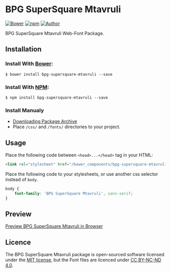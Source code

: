 # BPG SuperSquare Mtavruli

[![Bower](https://img.shields.io/bower/v/bpg-supersquare-mtavruli.svg)](http://bower.io/search/?q=bpg-supersquare-mtavruli)
[![npm](https://img.shields.io/npm/v/bpg-supersquare-mtavruli.svg)](https://www.npmjs.com/package/bpg-supersquare-mtavruli)
[![Author](https://img.shields.io/badge/Font_Author-Besarion_Gugushvili-blue.svg)](https://github.com/web-fonts/bpg-supersquare-mtavruli)

BPG SuperSquare Mtavruli Web-Font Package.

## Installation

### Install With [Bower](http://bower.io):

```
$ bower install bpg-supersquare-mtavruli --save
```

### Install With [NPM](https://www.npmjs.com):

```
$ npm install bpg-supersquare-mtavruli --save
```

### Install Manualy

* [Downloading Package Archive](https://github.com/web-fonts/bpg-supersquare-mtavruli/archive/master.zip)
* Place `/css/` and `/fonts/` directories to your project.

## Usage

Place the following code between `<head>...</head>` tag in your HTML:

```html
<link rel="stylesheet" href="/bower_components/bpg-supersquare-mtavruli/css/bpg-supersquare-mtavruli.css">
```

Place the following code to your stylesheets, or use another css selector instead of `body`.

```css
body {
    font-family: 'BPG SuperSquare Mtavruli', sans-serif;
}
```

## Preview

[Preview BPG SuperSquare Mtavruli in Browser](http://web-fonts.ge/bpg-supersquare-mtavruli)

## Licence

The BPG SuperSquare Mtavruli package is open-sourced software licensed under the [MIT license](http://opensource.org/licenses/MIT), but the Font files are licenced under [CC BY-NC-ND 4.0](http://creativecommons.org/licenses/by-nc-nd/4.0/).